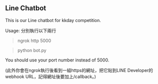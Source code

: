 ## Line Chatbot
This is our Line chatbot for kkday competition.

Usage:
分別執行以下兩行
> ngrok http 5000

> python bot.py

You should use your port number instead of 5000.

(此外你會在ngrok執行後看到一組https的網址，把它貼到LINE Developer的webhook URL，記得網址後要加上/callback。)